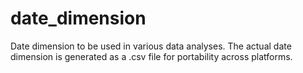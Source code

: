 date_dimension
==============

Date dimension to be used in various data analyses.  The actual date dimension is generated as a .csv file for portability across platforms.
